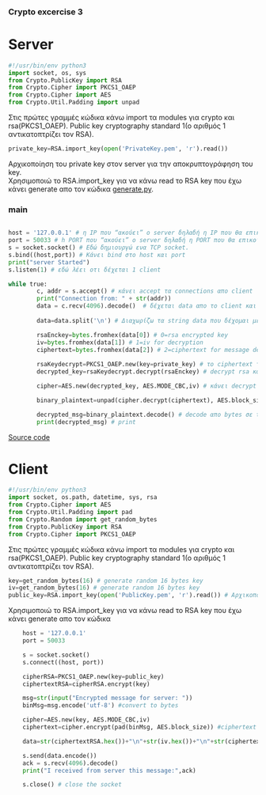 ### Crypto excercise 3

# Server

```python
#!/usr/bin/env python3
import socket, os, sys
from Crypto.PublicKey import RSA
from Crypto.Cipher import PKCS1_OAEP
from Crypto.Cipher import AES
from Crypto.Util.Padding import unpad
```

Στις πρώτες γραμμές κώδικα κάνω import τα modules για crypto και rsa(PKCS1_OAEP). Public key cryptography standard 1(ο αριθμός 1 αντικατοπτρίζει τον RSA). 


```python
private_key=RSA.import_key(open('PrivateKey.pem', 'r').read())
```
Αρχικοποίηση του private key στον server για την αποκρυπτογράφηση του key. \
Χρησιμοποιώ το RSA.import_key για να κάνω read το RSA key που έχω κάνει generate απο τον κώδικα [generate.py](https://github.com/p19tzam/crypto-exercises/blob/main/crypto-3/scripts/GenerateRSA.py).

### main

```python

host = '127.0.0.1' # η IP που “ακούει” ο server δηλαδή η IP που θα επικοινωνήσει ο client
port = 50033 # h PORT που “ακούει” ο server δηλαδή η PORT που θα επικοινωνήσει ο client
s = socket.socket() # Εδώ δημιουργώ ενα TCP socket.
s.bind((host,port)) # Kάνει bind στο host και port
print("server Started")
s.listen(1) # εδώ λέει οτι δέχεται 1 client 
```



```python
while true:
    	c, addr = s.accept() # κάνει accept τα connections απο client
    	print("Connection from: " + str(addr))
    	data = c.recv(4096).decode()  # δέχεται data απο το client και έχει buffer 4096 bytes και κάνει decode.
    
    	data=data.split('\n') # Διαχωρίζω τα string data που δέχομαι με newline

    	rsaEnckey=bytes.fromhex(data[0]) # 0=rsa encrypted key
    	iv=bytes.fromhex(data[1]) # 1=iv for decryption
    	ciphertext=bytes.fromhex(data[2]) # 2=ciphertext for message decryption
       
    	rsaKeydecrypt=PKCS1_OAEP.new(key=private_key) # το ciphertext του rsa encryption και δίνω 
    	decrypted_key=rsaKeydecrypt.decrypt(rsaEnckey) # decrypt rsa και έχουμε το key

    	cipher=AES.new(decrypted_key, AES.MODE_CBC,iv) # κάνει decrypt το key σαν cleartext

    	binary_plaintext=unpad(cipher.decrypt(ciphertext), AES.block_size) # και κάνουμε decrypt το message απο τον client.

    	decrypted_msg=binary_plaintext.decode() # decode απο bytes σε text
    	print(decrypted_msg) # print
```

[Source code](https://github.com/p19tzam/crypto-exercises/blob/main/crypto-3/scripts/server.py)

# Client

```python
#!/usr/bin/env python3 
import socket, os.path, datetime, sys, rsa
from Crypto.Cipher import AES
from Crypto.Util.Padding import pad
from Crypto.Random import get_random_bytes
from Crypto.PublicKey import RSA
from Crypto.Cipher import PKCS1_OAEP
```

Στις πρώτες γραμμές κώδικα κάνω import τα modules για crypto και rsa(PKCS1_OAEP). Public key cryptography standard 1(ο αριθμός 1 αντικατοπτρίζει τον RSA). 

```python
key=get_random_bytes(16) # generate random 16 bytes key
iv=get_random_bytes(16) # generate random 16 bytes key
public_key=RSA.import_key(open('PublicKey.pem', 'r').read()) # Αρχικοποίηση του public key στον client για την κρυπτογράφηση του key. \
```

Χρησιμοποιώ το RSA.import_key για να κάνω read το RSA key που έχω κάνει generate απο τον κώδικα 


```python
    host = '127.0.0.1' 
    port = 50033

    s = socket.socket()
    s.connect((host, port))

    cipherRSA=PKCS1_OAEP.new(key=public_key)
    ciphertextRSA=cipherRSA.encrypt(key)

    msg=str(input("Encrypted message for server: "))
    binMsg=msg.encode('utf-8') #convert to bytes

    cipher=AES.new(key, AES.MODE_CBC,iv)
    ciphertext=cipher.encrypt(pad(binMsg, AES.block_size)) #ciphertext

    data=str(ciphertextRSA.hex())+"\n"+str(iv.hex())+"\n"+str(ciphertext.hex())+"\n"

    s.send(data.encode())
    ack = s.recv(4096).decode()
    print("I received from server this message:",ack)

    s.close() # close the socket
```

